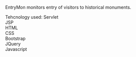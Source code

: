 EntryMon monitors entry of visitors to historical monuments.

Tehcnology used:
Servlet<br>
JSP<br>
HTML<br>
CSS<br>
Bootstrap<br>
JQuery<br>
Javascript<br>
